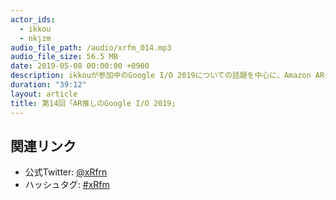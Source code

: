 ```yaml
---
actor_ids:
  - ikkou
  - nkjzm
audio_file_path: /audio/xrfm_014.mp3
audio_file_size: 56.5 MB
date: 2019-05-08 00:00:00 +0900
description: ikkouが参加中のGoogle I/O 2019についての話題を中心に、Amazon ARやMakeAvater, Angry Birds AR, VRoid WEARについて話しました。
duration: "39:12"
layout: article
title: 第14回「AR推しのGoogle I/O 2019」
---
```


## 関連リンク

- 公式Twitter: [@xRfrn](https://twitter.com/xrfrn)
- ハッシュタグ: [#xRfm](https://twitter.com/hashtag/xRfm?src=hash)
